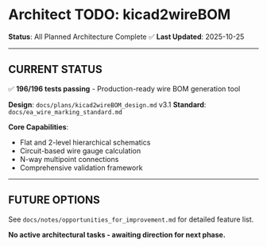 # Architect TODO: kicad2wireBOM

**Status**: All Planned Architecture Complete ✅
**Last Updated**: 2025-10-25

---

## CURRENT STATUS

✅ **196/196 tests passing** - Production-ready wire BOM generation tool

**Design**: `docs/plans/kicad2wireBOM_design.md` v3.1
**Standard**: `docs/ea_wire_marking_standard.md`

**Core Capabilities**:
- Flat and 2-level hierarchical schematics
- Circuit-based wire gauge calculation
- N-way multipoint connections
- Comprehensive validation framework

---

## FUTURE OPTIONS

See `docs/notes/opportunities_for_improvement.md` for detailed feature list.

**No active architectural tasks - awaiting direction for next phase.**

